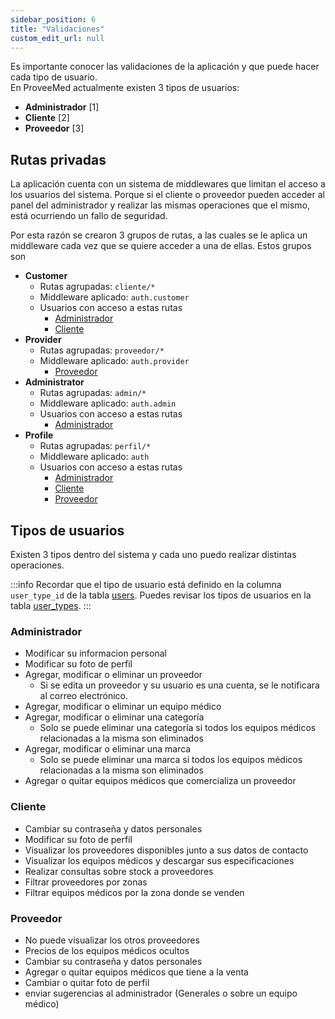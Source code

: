 ```yaml
---
sidebar_position: 6
title: "Validaciones"
custom_edit_url: null
---
```


Es importante conocer las validaciones de la aplicación y que puede hacer cada tipo de usuario.   
En ProveeMed actualmente existen 3 tipos de usuarios:
* **Administrador** [1]
* **Cliente** [2]
* **Proveedor** [3]

## Rutas privadas
La aplicación cuenta con un sistema de middlewares que limitan el acceso a los usuarios del sistema. Porque si el cliente o proveedor pueden acceder al panel del administrador y realizar las mismas operaciones que el mismo, está ocurriendo un fallo de seguridad.

Por esta razón se crearon 3 grupos de rutas, a las cuales se le aplica un middleware cada vez que se quiere acceder a una de ellas. Estos grupos son

* **Customer**
    * Rutas agrupadas: `cliente/*` 
    * Middleware aplicado: `auth.customer`
    * Usuarios con acceso a estas rutas
        * [Administrador](#administrador)
        * [Cliente](#cliente)
* **Provider**
    * Rutas agrupadas: `proveedor/*` 
    *  Middleware aplicado: `auth.provider`
        * [Proveedor](#proveedor)
* **Administrator**
    * Rutas agrupadas: `admin/*` 
    * Middleware aplicado: `auth.admin`
    * Usuarios con acceso a estas rutas
        * [Administrador](#administrador)
* **Profile**
    * Rutas agrupadas: `perfil/*` 
    * Middleware aplicado: `auth`
    * Usuarios con acceso a estas rutas
        * [Administrador](#administrador)
        * [Cliente](#cliente)
        * [Proveedor](#proveedor)


## Tipos de usuarios

Existen 3 tipos dentro del sistema y cada uno puedo realizar distintas operaciones.

:::info
Recordar que el tipo de usuario está definido en la columna `user_type_id` de la tabla [users](/docs/base-de-datos#users). Puedes revisar los tipos de usuarios en la tabla [user_types](/docs/base-de-datos#user_types).
:::

### Administrador
* Modificar su informacion personal
* Modificar su foto de perfil
* Agregar, modificar o eliminar un proveedor
    * Si se edita un proveedor y su usuario es una cuenta, se le notificara al correo electrónico.
* Agregar, modificar o eliminar un equipo médico
* Agregar, modificar o eliminar una categoría
    * Solo se puede eliminar una categoría si todos los equipos médicos relacionadas a la misma son eliminados
* Agregar, modificar o eliminar una marca
    * Solo se puede eliminar una marca si todos los equipos médicos relacionadas a la misma son eliminados
* Agregar o quitar equipos médicos que comercializa un proveedor

### Cliente
* Cambiar su contraseña y datos personales
* Modificar su foto de perfil
* Visualizar los proveedores disponibles junto a sus datos de contacto
* Visualizar los equipos médicos y descargar sus especificaciones
* Realizar consultas sobre stock a proveedores
* Filtrar proveedores por zonas
* Filtrar equipos médicos por la zona donde se venden

### Proveedor
* No puede visualizar los otros proveedores
* Precios de los equipos médicos ocultos
* Cambiar su contraseña y datos personales
* Agregar o quitar equipos médicos que tiene a la venta
* Cambiar o quitar foto de perfil
* enviar sugerencias al administrador (Generales o sobre un equipo médico)